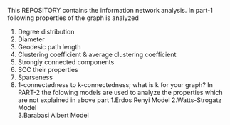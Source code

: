 This REPOSITORY contains the information network analysis.
In part-1 following  properties of the graph is analyzed
1. Degree distribution
2. Diameter
3. Geodesic path length
4. Clustering coefficient & average clustering coefficient
5. Strongly connected components
6. SCC their properties
7. Sparseness
8. 1-connectedness to k-connectedness; what is k for your graph?
In PART-2 the folowing models are used to analyze the properties which are not explained in above part
1.Erdos Renyi Model
2.Watts-Strogatz Model  
3.Barabasi Albert Model
